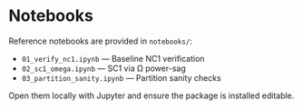 # Notebooks

Reference notebooks are provided in `notebooks/`:

- `01_verify_nc1.ipynb` — Baseline NC1 verification
- `02_sc1_omega.ipynb` — SC1 via Ω power-sag
- `03_partition_sanity.ipynb` — Partition sanity checks

Open them locally with Jupyter and ensure the package is installed editable.
